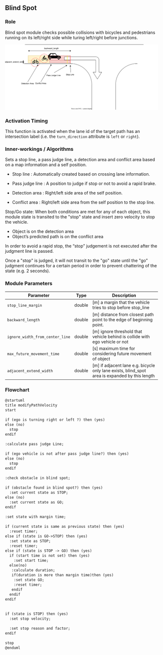 ## Blind Spot

### Role

Blind spot module checks possible collisions with bicycles and pedestrians running on its left/right side while turing left/right before junctions.

![brief](./blind-spot.drawio.svg)

### Activation Timing

This function is activated when the lane id of the target path has an intersection label (i.e. the `turn_direction` attribute is `left` or `right`).

### Inner-workings / Algorithms

Sets a stop line, a pass judge line, a detection area and conflict area based on a map information and a self position.

- Stop line : Automatically created based on crossing lane information.

- Pass judge line : A position to judge if stop or not to avoid a rapid brake.

- Detection area : Right/left side area of the self position.

- Conflict area : Right/left side area from the self position to the stop line.

Stop/Go state: When both conditions are met for any of each object, this module state is transited to the "stop" state and insert zero velocity to stop the vehicle.

- Object is on the detection area
- Object’s predicted path is on the conflict area

In order to avoid a rapid stop, the “stop” judgement is not executed after the judgment line is passed.

Once a "stop" is judged, it will not transit to the "go" state until the "go" judgment continues for a certain period in order to prevent chattering of the state (e.g. 2 seconds).

### Module Parameters

| Parameter                       | Type   | Description                                                                                    |
| ------------------------------- | ------ | ---------------------------------------------------------------------------------------------- |
| `stop_line_margin`              | double | [m] a margin that the vehicle tries to stop before stop_line                                   |
| `backward_length`               | double | [m] distance from closest path point to the edge of beginning point.                           |
| `ignore_width_from_center_line` | double | [m] ignore threshold that vehicle behind is collide with ego vehicle or not                    |
| `max_future_movement_time`      | double | [s] maximum time for considering future movement of object                                     |
| `adjacent_extend_width`         | double | [m] if adjacent lane e.g. bicycle only lane exists, blind_spot area is expanded by this length |

### Flowchart

```plantuml
@startuml
title modifyPathVelocity
start

if (ego is turning right or left ?) then (yes)
else (no)
  stop
endif

:calculate pass judge Line;

if (ego vehicle is not after pass judge line?) then (yes)
else (no)
  stop
endif

:check obstacle in blind spot;

if (obstacle found in blind spot?) then (yes)
  :set current state as STOP;
else (no)
  :set current state as GO;
endif

:set state with margin time;

if (current state is same as previous state) then (yes)
  :reset timer;
else if (state is GO->STOP) then (yes)
  :set state as STOP;
  :reset timer;
else if (state is STOP -> GO) then (yes)
  if (start time is not set) then (yes)
    :set start time;
  else(no)
   :calculate duration;
   if(duration is more than margin time)then (yes)
    :set state GO;
    :reset timer;
   endif
  endif
endif


if (state is STOP) then (yes)
  :set stop velocity;

  :set stop reason and factor;
endif

stop
@enduml
```
